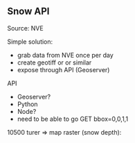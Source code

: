 ## Snow API

Source: NVE

Simple solution:
- grab data from NVE once per day
- create geotiff or or similar 
- expose through API (Geoserver)


API
- Geoserver?
- Python
- Node?
- need to be able to go GET bbox=0,0,1,1


10500 turer => map raster (snow depth): 